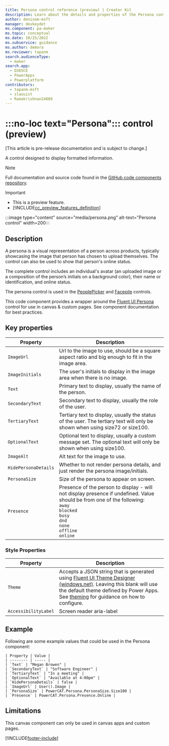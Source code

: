 ```yaml
---
title: Persona control reference (preview) | Creator Kit
description: Learn about the details and properties of the Persona control in the Creator Kit.
author: denisem-msft
manager: devkeydet
ms.component: pa-maker
ms.topic: conceptual
ms.date: 10/25/2022
ms.subservice: guidance
ms.author: demora
ms.reviewer: tapanm
search.audienceType: 
  - maker
search.app: 
  - D365CE
  - PowerApps
  - Powerplatform
contributors:
  - tapanm-msft
  - slaouist
  - Ramakrishnan24689
---
```


# :::no-loc text="Persona"::: control (preview)

[This article is pre-release documentation and is subject to change.]

A control designed to display formatted information.

> [!NOTE]
> Full documentation and source code found in the [GitHub code components repository](https://github.com/microsoft/powercat-code-components/tree/main/persona).

> [!IMPORTANT]
> - This is a preview feature.
> - [!INCLUDE[cc_preview_features_definition](../../includes/cc-preview-features-definition.md)]

:::image type="content" source="media/persona.png" alt-text="Persona control" width=200:::

## Description

A persona is a visual representation of a person across products, typically showcasing the image that person has chosen to upload themselves. The control can also be used to show that person's online status.

The complete control includes an individual's avatar (an uploaded image or a composition of the person’s initials on a background color), their name or identification, and online status.

The persona control is used in the [PeoplePicker](./peoplepicker.md) and [Facepile](./facepile.md) controls.

This code component provides a wrapper around the [Fluent UI Persona](https://developer.microsoft.com/en-us/fluentui#/controls/web/Persona) control for use in canvas & custom pages. See component documentation for best practices.

## Key properties

| Property | Description |
| -------- | ----------- |
| `ImageUrl` |  Url to the image to use, should be a square aspect ratio and big enough to fit in the image area. |
| `ImageInitials` |  The user's initials to display in the image area when there is no image. |
| `Text` |  Primary text to display, usually the name of the person. |
| `SecondaryText` |  Secondary text to display, usually the role of the user. |
| `TertiaryText` |  Tertiary text to display, usually the status of the user. The tertiary text will only be shown when using size72 or size100. |
| `OptionalText` |  Optional text to display, usually a custom message set. The optional text will only be shown when using size100.|
| `ImageAlt` |  Alt text for the image to use. | 
| `HidePersonaDetails` |  Whether to not render persona details, and just render the persona image/initials. |
| `PersonaSize` |  Size of the persona to appear on screen. |
| `Presence` |  Presence of the person to display - will not display presence if undefined. Value should be from one of the following: <br>`away`<br>`blocked`<br>`busy`<br>`dnd`<br>`none`<br>`offline`<br>`online` |

### Style Properties

| Property | Description |
| -------- | ----------- |
| `Theme` | Accepts a JSON string that is generated using [Fluent UI Theme Designer (windows.net)](https://fabricweb.z5.web.core.windows.net/pr-deploy-site/refs/heads/master/theming-designer/). Leaving this blank will use the default theme defined by Power Apps. See [theming](theme.md) for guidance on how to configure. |
| `AccessibilityLabel` | Screen reader aria-label |

## Example

Following are some example values that could be used in the Persona component:

    | Property | Value |
    | -------- | ----- |
    | `Text` | "Megan Browen" |
    | `SecondaryText` | "Software Engineer" |
    | `TertiaryText` | "In a meeting" |
    | `OptionalText` | "Available at 4:00pm" |
    | `HidePersonaDetails` | false |
    | `ImageUrl` | User().Image |
    | `PersonaSize` | PowerCAT.Persona.PersonaSize.Size100 |
    | `Presence` | PowerCAT.Persona.Presence.Online |

## Limitations

This canvas component can only be used in canvas apps and custom pages.

[!INCLUDE[footer-include](../../includes/footer-banner.md)]

